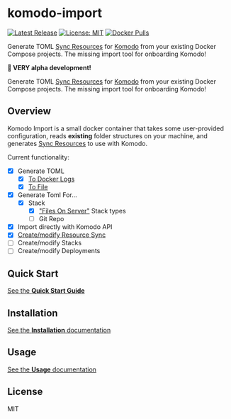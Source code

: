 # komodo-import <!-- omit from toc -->

[![Latest Release](https://img.shields.io/github/v/release/foxxmd/komodo-import)](https://github.com/FoxxMD/komodo-import/releases)
[![License: MIT](https://img.shields.io/badge/License-MIT-yellow.svg)](https://opensource.org/licenses/MIT)
[![Docker Pulls](https://img.shields.io/docker/pulls/foxxmd/komodo-import)](https://hub.docker.com/r/foxxmd/komodo-import)

Generate TOML [Sync Resources](https://komo.do/docs/sync-resources) for [Komodo](https://komo.do) from your existing Docker Compose projects. The missing import tool for onboarding Komodo!

**🚧 VERY alpha development!**

Generate TOML [Sync Resources](https://komo.do/docs/sync-resources) for [Komodo](https://komo.do) from your existing Docker Compose projects. The missing import tool for onboarding Komodo!

## Overview

Komodo Import is a small docker container that takes some user-provided configuration, reads **existing** folder structures on your machine, and generates [Sync Resources](https://komo.do/docs/sync-resources) to use with Komodo.

Current functionality:

* [x] Generate TOML
   * [x] [To Docker Logs](https://foxxmd.github.io/komodo-import/docs/usage/overview#console)
   * [x] [To File](https://foxxmd.github.io/komodo-import/docs/usage/overview#file)
* [x] Generate Toml For...
  * [x] Stack
     * [x] ["Files On Server"](https://foxxmd.github.io/komodo-import/docs/usage/overview#files-on-server) Stack types   
     * [ ] Git Repo
* [x]  Import directly with Komodo API
  * [x] [Create/modify Resource Sync](https://foxxmd.github.io/komodo-import/docs/usage/overview#api-sync)
  * [ ] Create/modify Stacks
  * [ ] Create/modify Deployments

## Quick Start

[See the **Quick Start Guide**](https://foxxmd.github.io/komodo-import/docs/quickstart)

## Installation

[See the **Installation** documentation](https://foxxmd.github.io/komodo-import/docs/installation)

## Usage

[See the **Usage** documentation](https://foxxmd.github.io/komodo-import/docs/usage/overview)

## License

MIT

